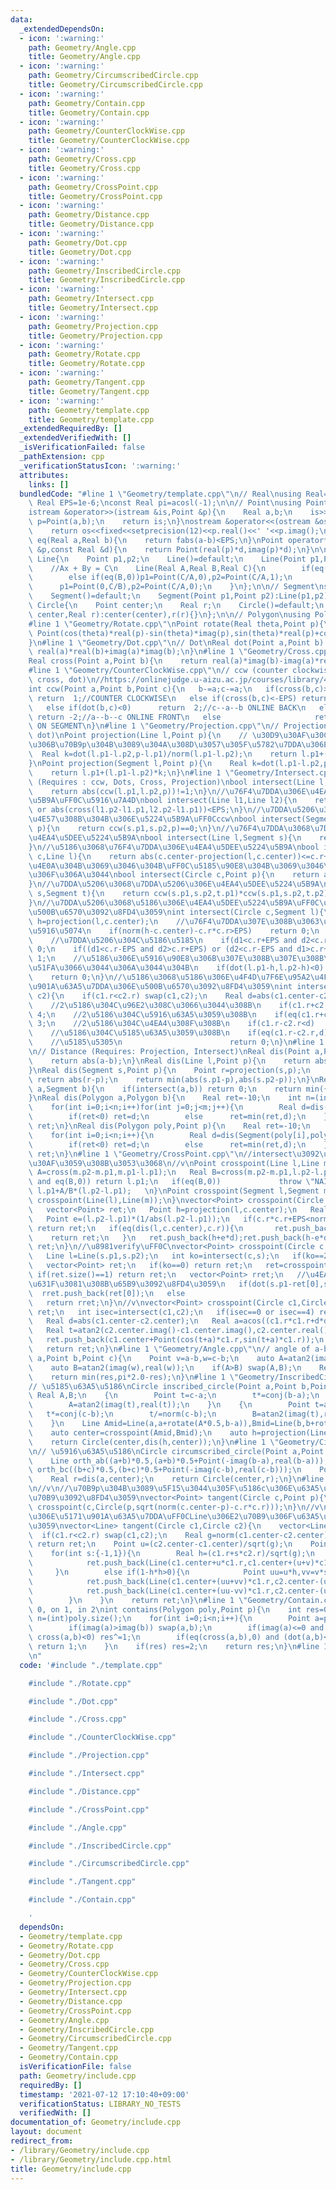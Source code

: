 ```yaml
---
data:
  _extendedDependsOn:
  - icon: ':warning:'
    path: Geometry/Angle.cpp
    title: Geometry/Angle.cpp
  - icon: ':warning:'
    path: Geometry/CircumscribedCircle.cpp
    title: Geometry/CircumscribedCircle.cpp
  - icon: ':warning:'
    path: Geometry/Contain.cpp
    title: Geometry/Contain.cpp
  - icon: ':warning:'
    path: Geometry/CounterClockWise.cpp
    title: Geometry/CounterClockWise.cpp
  - icon: ':warning:'
    path: Geometry/Cross.cpp
    title: Geometry/Cross.cpp
  - icon: ':warning:'
    path: Geometry/CrossPoint.cpp
    title: Geometry/CrossPoint.cpp
  - icon: ':warning:'
    path: Geometry/Distance.cpp
    title: Geometry/Distance.cpp
  - icon: ':warning:'
    path: Geometry/Dot.cpp
    title: Geometry/Dot.cpp
  - icon: ':warning:'
    path: Geometry/InscribedCircle.cpp
    title: Geometry/InscribedCircle.cpp
  - icon: ':warning:'
    path: Geometry/Intersect.cpp
    title: Geometry/Intersect.cpp
  - icon: ':warning:'
    path: Geometry/Projection.cpp
    title: Geometry/Projection.cpp
  - icon: ':warning:'
    path: Geometry/Rotate.cpp
    title: Geometry/Rotate.cpp
  - icon: ':warning:'
    path: Geometry/Tangent.cpp
    title: Geometry/Tangent.cpp
  - icon: ':warning:'
    path: Geometry/template.cpp
    title: Geometry/template.cpp
  _extendedRequiredBy: []
  _extendedVerifiedWith: []
  _isVerificationFailed: false
  _pathExtension: cpp
  _verificationStatusIcon: ':warning:'
  attributes:
    links: []
  bundledCode: "#line 1 \"Geometry/template.cpp\"\n// Real\nusing Real=double;\nconst\
    \ Real EPS=1e-6;\nconst Real pi=acosl(-1);\n\n// Point\nusing Point=complex<Real>;\n\
    istream &operator>>(istream &is,Point &p){\n    Real a,b;\n    is>>a>>b;\n   \
    \ p=Point(a,b);\n    return is;\n}\nostream &operator<<(ostream &os,Point &p){\n\
    \    return os<<fixed<<setprecision(12)<<p.real()<<' '<<p.imag();\n}\ninline bool\
    \ eq(Real a,Real b){\n    return fabs(a-b)<EPS;\n}\nPoint operator*(const Point\
    \ &p,const Real &d){\n    return Point(real(p)*d,imag(p)*d);\n}\n\n// Line\nstruct\
    \ Line{\n    Point p1,p2;\n    Line()=default;\n    Line(Point p1,Point p2):p1(p1),p2(p2){}\n\
    \    //Ax + By = C\n    Line(Real A,Real B,Real C){\n        if(eq(A,0))     p1=Point(0,C/B),p2=Point(1,C/B);\n\
    \        else if(eq(B,0))p1=Point(C/A,0),p2=Point(C/A,1);\n        else      \
    \      p1=Point(0,C/B),p2=Point(C/A,0);\n    }\n};\n\n// Segment\nstruct Segment:Line{\n\
    \    Segment()=default;\n    Segment(Point p1,Point p2):Line(p1,p2){}\n};\nstruct\
    \ Circle{\n    Point center;\n    Real r;\n    Circle()=default;\n    Circle(Point\
    \ center,Real r):center(center),r(r){}\n};\n\n// Polygon\nusing Polygon=vector<Point>;\n\
    #line 1 \"Geometry/Rotate.cpp\"\nPoint rotate(Real theta,Point p){\n    return\
    \ Point(cos(theta)*real(p)-sin(theta)*imag(p),sin(theta)*real(p)+cos(theta)*imag(p));\n\
    }\n#line 1 \"Geometry/Dot.cpp\"\n// Dot\nReal dot(Point a,Point b) {\n    return\
    \ real(a)*real(b)+imag(a)*imag(b);\n}\n#line 1 \"Geometry/Cross.cpp\"\n// Cross\n\
    Real cross(Point a,Point b){\n    return real(a)*imag(b)-imag(a)*real(b);\n}\n\
    #line 1 \"Geometry/CounterClockWise.cpp\"\n// ccw (counter clockwise) (Requires:\
    \ cross, dot)\n//https://onlinejudge.u-aizu.ac.jp/courses/library/4/CGL/all/CGL_1_C\n\
    int ccw(Point a,Point b,Point c){\n   b-=a;c-=a;\n   if(cross(b,c)>EPS)      \
    \ return  1;//COUNTER CLOCKWISE\n   else if(cross(b,c)<-EPS) return -1;//CLOCKWISE\n\
    \   else if(dot(b,c)<0)      return  2;//c--a--b ONLINE BACK\n   else if(norm(b)<norm(c))\
    \ return -2;//a--b--c ONLINE FRONT\n   else                     return  0;//a--c--b\
    \ ON SEGMENT\n}\n#line 1 \"Geometry/Projection.cpp\"\n// Projection (Requires:\
    \ dot)\nPoint projection(Line l,Point p){\n    // \u30D9\u30AF\u30C8\u30EBl\u4E57\
    \u306B\u70B9p\u304B\u3089\u304A\u308D\u3057\u305F\u5782\u7DDA\u306E\u8DB3\n  \
    \  Real k=dot(l.p1-l.p2,p-l.p1)/norm(l.p1-l.p2);\n    return l.p1+(l.p1-l.p2)*k;\n\
    }\nPoint projection(Segment l,Point p){\n    Real k=dot(l.p1-l.p2,p-l.p1)/norm(l.p1-l.p2);\n\
    \    return l.p1+(l.p1-l.p2)*k;\n}\n#line 1 \"Geometry/Intersect.cpp\"\n// Intersect\
    \ (Requires : ccw, Dots, Cross, Projection)\nbool intersect(Line l,Point p){\n\
    \    return abs(ccw(l.p1,l.p2,p))!=1;\n}\n//\u76F4\u7DDA\u306E\u4EA4\u5DEE\u5224\
    \u5B9A\uFF0C\u5916\u7A4D\nbool intersect(Line l1,Line l2){\n    return abs(cross(l1.p2-l1.p1,l2.p2-l2.p1))>EPS\
    \ or abs(cross(l1.p2-l1.p1,l2.p2-l1.p1))<EPS;\n}\n//\u7DDA\u5206\u306B\u70B9\u304C\
    \u4E57\u308B\u304B\u306E\u5224\u5B9A\uFF0Cccw\nbool intersect(Segment s,Point\
    \ p){\n    return ccw(s.p1,s.p2,p)==0;\n}\n//\u76F4\u7DDA\u3068\u7DDA\u5206\u306E\
    \u4EA4\u5DEE\u5224\u5B9A\nbool intersect(Line l,Segment s){\n    return cross(l.p2-l.p1,s.p1-l.p1)*cross(l.p2-l.p1,s.p2-l.p1)<EPS;\n\
    }\n//\u5186\u3068\u76F4\u7DDA\u306E\u4EA4\u5DEE\u5224\u5B9A\nbool intersect(Circle\
    \ c,Line l){\n    return abs(c.center-projection(l,c.center))<=c.r+EPS;\n}\n//\u5186\
    \u4E0A\u304B\u3069\u3046\u304B\uFF0C\u5185\u90E8\u304B\u3069\u3046\u304B\u3067\
    \u306F\u306A\u3044\nbool intersect(Circle c,Point p){\n    return abs(abs(p-c.center)-c.r)<EPS;\n\
    }\n//\u7DDA\u5206\u3068\u7DDA\u5206\u306E\u4EA4\u5DEE\u5224\u5B9A\nbool intersect(Segment\
    \ s,Segment t){\n    return ccw(s.p1,s.p2,t.p1)*ccw(s.p1,s.p2,t.p2) <=0 and ccw(t.p1,t.p2,s.p1)*ccw(t.p1,t.p2,s.p2)<=0;\n\
    }\n//\u7DDA\u5206\u3068\u5186\u306E\u4EA4\u5DEE\u5224\u5B9A\uFF0C\u4EA4\u70B9\u306E\
    \u500B\u6570\u3092\u8FD4\u3059\nint intersect(Circle c,Segment l){\n    Point\
    \ h=projection(l,c.center);\n    //\u76F4\u7DDA\u307E\u308B\u3063\u3068\u5186\u306E\
    \u5916\u5074\n    if(norm(h-c.center)-c.r*c.r>EPS)    return 0;\n    Real d1=abs(c.center-l.p1),d2=abs(c.center-l.p2);\n\
    \    //\u7DDA\u5206\u304C\u5186\u5185\n    if(d1<c.r+EPS and d2<c.r+EPS) return\
    \ 0;\n    if((d1<c.r-EPS and d2>c.r+EPS) or (d2<c.r-EPS and d1>c.r+EPS)) return\
    \ 1;\n    //\u5186\u306E\u5916\u90E8\u306B\u307E\u308B\u307E\u308B\u306F\u307F\
    \u51FA\u3066\u3044\u306A\u3044\u304B\n    if(dot(l.p1-h,l.p2-h)<0) return 2;\n\
    \    return 0;\n}\n//\u5186\u3068\u5186\u306E\u4F4D\u7F6E\u95A2\u4FC2\uFF0C\u5171\
    \u901A\u63A5\u7DDA\u306E\u500B\u6570\u3092\u8FD4\u3059\nint intersect(Circle c1,Circle\
    \ c2){\n    if(c1.r<c2.r) swap(c1,c2);\n    Real d=abs(c1.center-c2.center);\n\
    \    //2\u5186\u304C\u96E2\u308C\u3066\u3044\u308B\n    if(c1.r+c2.r<d)     return\
    \ 4;\n    //2\u5186\u304C\u5916\u63A5\u3059\u308B\n    if(eq(c1.r+c2.r,d)) return\
    \ 3;\n    //2\u5186\u304C\u4EA4\u308F\u308B\n    if(c1.r-c2.r<d)     return 2;\n\
    \    //\u5186\u304C\u5185\u63A5\u3059\u308B\n    if(eq(c1.r-c2.r,d)) return 1;\n\
    \    //\u5185\u5305\n                        return 0;\n}\n#line 1 \"Geometry/Distance.cpp\"\
    \n// Distance (Requires: Projection, Intersect)\nReal dis(Point a,Point b){\n\
    \    return abs(a-b);\n}\nReal dis(Line l,Point p){\n    return abs(p-projection(l,p));\n\
    }\nReal dis(Segment s,Point p){\n    Point r=projection(s,p);\n    if(intersect(s,r))\
    \ return abs(r-p);\n    return min(abs(s.p1-p),abs(s.p2-p));\n}\nReal dis(Segment\
    \ a,Segment b){\n    if(intersect(a,b)) return 0;\n    return min({dis(a,b.p1),dis(a,b.p2),dis(b,a.p1),dis(b,a.p2)});\n\
    }\nReal dis(Polygon a,Polygon b){\n    Real ret=-10;\n    int n=(int)a.size(),m=(int)b.size();\n\
    \    for(int i=0;i<n;i++)for(int j=0;j<m;j++){\n        Real d=dis(Segment(a[i],a[(i+1)%n]),Segment(b[j],b[(j+1)%m]));\n\
    \        if(ret<0) ret=d;\n        else      ret=min(ret,d);\n    }\n    return\
    \ ret;\n}\nReal dis(Polygon poly,Point p){\n    Real ret=-10;\n    int n=(int)poly.size();\n\
    \    for(int i=0;i<n;i++){\n        Real d=dis(Segment(poly[i],poly[(i+1)%n]),p);\n\
    \        if(ret<0) ret=d;\n        else      ret=min(ret,d);\n    }\n    return\
    \ ret;\n}\n#line 1 \"Geometry/CrossPoint.cpp\"\n//intersect\u3092\u30C1\u30A7\u30C3\
    \u30AF\u3059\u308B\u3053\u3068\n//v\nPoint crosspoint(Line l,Line m){\n   Real\
    \ A=cross(m.p2-m.p1,m.p1-l.p1);\n   Real B=cross(m.p2-m.p1,l.p2-l.p1);\n   if(eq(A,0)\
    \ and eq(B,0)) return l.p1;\n   if(eq(B,0))             throw \"NAI\";\n   return\
    \ l.p1+A/B*(l.p2-l.p1);   \n}\nPoint crosspoint(Segment l,Segment m){\n   return\
    \ crosspoint(Line(l),Line(m));\n}\nvector<Point> crosspoint(Circle c,Line l){\n\
    \   vector<Point> ret;\n   Point h=projection(l,c.center);\n   Real d=sqrt(c.r*c.r-norm(h-c.center));\n\
    \   Point e=(l.p2-l.p1)*(1/abs(l.p2-l.p1));\n   if(c.r*c.r+EPS<norm(h-c.center))\
    \ return ret;\n   if(eq(dis(l,c.center),c.r)){\n       ret.push_back(h);\n   \
    \    return ret;\n   }\n   ret.push_back(h+e*d);ret.push_back(h-e*d);\n   return\
    \ ret;\n}\n//\u8981verify\uFF0C\nvector<Point> crosspoint(Circle c,Segment s){\n\
    \   Line l=Line(s.p1,s.p2);\n   int ko=intersect(c,s);\n   if(ko==2) return crosspoint(c,l);\n\
    \   vector<Point> ret;\n   if(ko==0) return ret;\n   ret=crosspoint(c,l);\n  \
    \ if(ret.size()==1) return ret;\n   vector<Point> rret;\n   //\u4EA4\u70B9\u3067\
    \u631F\u3081\u308B\u65B9\u3092\u8FD4\u3059\n   if(dot(s.p1-ret[0],s.p2-ret[0])<0)\
    \  rret.push_back(ret[0]);\n   else                                rret.push_back(ret[1]);\n\
    \   return rret;\n}\n//v\nvector<Point> crosspoint(Circle c1,Circle c2){\n   vector<Point>\
    \ ret;\n   int isec=intersect(c1,c2);\n   if(isec==0 or isec==4) return ret;\n\
    \   Real d=abs(c1.center-c2.center);\n   Real a=acos((c1.r*c1.r+d*d-c2.r*c2.r)/(2*c1.r*d));\n\
    \   Real t=atan2(c2.center.imag()-c1.center.imag(),c2.center.real()-c1.center.real());\n\
    \   ret.push_back(c1.center+Point(cos(t+a)*c1.r,sin(t+a)*c1.r));\n   ret.push_back(c1.center+Point(cos(t-a)*c1.r,sin(t-a)*c1.r));\n\
    \   return ret;\n}\n#line 1 \"Geometry/Angle.cpp\"\n// angle of a-b-c\nReal get_smaller_angle(Point\
    \ a,Point b,Point c){\n    Point v=a-b,w=c-b;\n    auto A=atan2(imag(v),real(v));\n\
    \    auto B=atan2(imag(w),real(w));\n    if(A>B) swap(A,B);\n    Real res=B-A;\n\
    \    return min(res,pi*2.0-res);\n}\n#line 1 \"Geometry/InscribedCircle.cpp\"\n\
    // \u5185\u63A5\u5186\nCircle inscribed_circle(Point a,Point b,Point c){\n   \
    \ Real A,B;\n    {\n        Point t=c-a;\n        t*=conj(b-a);\n        t/=norm(b-a);\n\
    \        A=atan2(imag(t),real(t));\n    }\n    {\n        Point t=a-b;\n     \
    \   t*=conj(c-b);\n        t/=norm(c-b);\n        B=atan2(imag(t),real(t));\n\
    \    }\n    Line Amid=Line(a,a+rotate(A*0.5,b-a)),Bmid=Line(b,b+rotate(B*0.5,c-b));\n\
    \    auto center=crosspoint(Amid,Bmid);\n    auto h=projection(Line(a,b),center);\n\
    \    return Circle(center,dis(h,center));\n}\n#line 1 \"Geometry/CircumscribedCircle.cpp\"\
    \n// \u5916\u63A5\u5186\nCircle circumscribed_circle(Point a,Point b,Point c){\n\
    \    Line orth_ab((a+b)*0.5,(a+b)*0.5+Point(-imag(b-a),real(b-a)));\n    Line\
    \ orth_bc((b+c)*0.5,(b+c)*0.5+Point(-imag(c-b),real(c-b)));\n    Point center=crosspoint(orth_ab,orth_bc);\n\
    \    Real r=dis(a,center);\n    return Circle(center,r);\n}\n#line 1 \"Geometry/Tangent.cpp\"\
    \n//v\n//\u70B9p\u304B\u3089\u5F15\u3044\u305F\u5186c\u306E\u63A5\u7DDA\u306E\u63A5\
    \u70B9\u3092\u8FD4\u3059\nvector<Point> tangent(Circle c,Point p){\n    return\
    \ crosspoint(c,Circle(p,sqrt(norm(c.center-p)-c.r*c.r)));\n}\n//v\n//\u4E8C\u5186\
    \u306E\u5171\u901A\u63A5\u7DDA\uFF0CLine\u306E2\u70B9\u306F\u63A5\u70B9\u3092\u8868\
    \u3059\nvector<Line> tangent(Circle c1,Circle c2){\n    vector<Line> ret;\n  \
    \  if(c1.r<c2.r) swap(c1,c2);\n    Real g=norm(c1.center-c2.center);\n    if(eq(g,0))\
    \ return ret;\n    Point u=(c2.center-c1.center)/sqrt(g);\n    Point v=rotate(pi*0.5,u);\n\
    \    for(int s:{-1,1}){\n        Real h=(c1.r+s*c2.r)/sqrt(g);\n        if(eq(1-h*h,0)){\n\
    \            ret.push_back(Line(c1.center+u*c1.r,c1.center+(u+v)*c1.r));\n   \
    \     }\n        else if(1-h*h>0){\n            Point uu=u*h,vv=v*sqrt(1-h*h);\n\
    \            ret.push_back(Line(c1.center+(uu+vv)*c1.r,c2.center-(uu+vv)*c2.r*s));\n\
    \            ret.push_back(Line(c1.center+(uu-vv)*c1.r,c2.center-(uu-vv)*c2.r*s));\n\
    \        }\n    }\n    return ret;\n}\n#line 1 \"Geometry/Contain.cpp\"\n// out\
    \ 0, on 1, in 2\nint contains(Polygon poly,Point p){\n    int res=0;\n    int\
    \ n=(int)poly.size();\n    for(int i=0;i<n;i++){\n        Point a=poly[i]-p,b=poly[(i+1)%n]-p;\n\
    \        if(imag(a)>imag(b)) swap(a,b);\n        if(imag(a)<=0 and 0<imag(b) and\
    \ cross(a,b)<0) res^=1;\n        if(eq(cross(a,b),0) and (dot(a,b)<0 or eq(dot(a,b),0)))\
    \ return 1;\n    }\n    if(res) res=2;\n    return res;\n}\n#line 15 \"Geometry/include.cpp\"\
    \n"
  code: '#include "./template.cpp"

    #include "./Rotate.cpp"

    #include "./Dot.cpp"

    #include "./Cross.cpp"

    #include "./CounterClockWise.cpp"

    #include "./Projection.cpp"

    #include "./Intersect.cpp"

    #include "./Distance.cpp"

    #include "./CrossPoint.cpp"

    #include "./Angle.cpp"

    #include "./InscribedCircle.cpp"

    #include "./CircumscribedCircle.cpp"

    #include "./Tangent.cpp"

    #include "./Contain.cpp"

    '
  dependsOn:
  - Geometry/template.cpp
  - Geometry/Rotate.cpp
  - Geometry/Dot.cpp
  - Geometry/Cross.cpp
  - Geometry/CounterClockWise.cpp
  - Geometry/Projection.cpp
  - Geometry/Intersect.cpp
  - Geometry/Distance.cpp
  - Geometry/CrossPoint.cpp
  - Geometry/Angle.cpp
  - Geometry/InscribedCircle.cpp
  - Geometry/CircumscribedCircle.cpp
  - Geometry/Tangent.cpp
  - Geometry/Contain.cpp
  isVerificationFile: false
  path: Geometry/include.cpp
  requiredBy: []
  timestamp: '2021-07-12 17:10:40+09:00'
  verificationStatus: LIBRARY_NO_TESTS
  verifiedWith: []
documentation_of: Geometry/include.cpp
layout: document
redirect_from:
- /library/Geometry/include.cpp
- /library/Geometry/include.cpp.html
title: Geometry/include.cpp
---
```


